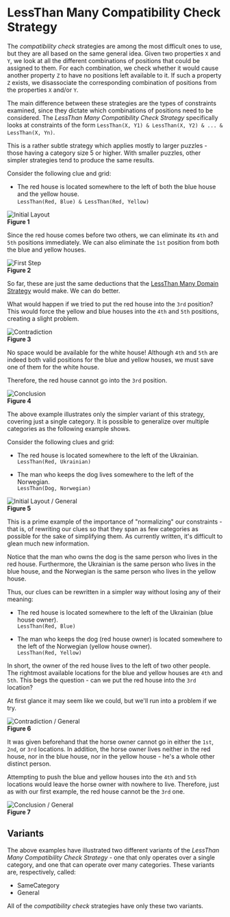 
# LessThan Many Compatibility Check Strategy

The *compatibility check* strategies are among the most difficult ones to use, but they are all based on the same general idea. Given two properties `X` and `Y`, we look at all the different combinations of positions that could be assigned to them. For each combination, we check whether it would cause another property `Z` to have no positions left available to it. If such a property `Z` exists, we disassociate the corresponding combination of positions from the properties `X` and/or `Y`.

The main difference between these strategies are the types of constraints examined, since they dictate which combinations of positions need to be considered. The *LessThan Many Compatibility Check Strategy* specifically looks at constraints of the form `LessThan(X, Y1) & LessThan(X, Y2) & ... & LessThan(X, Yn)`.

This is a rather subtle strategy which applies mostly to larger puzzles - those having a category size 5 or higher. With smaller puzzles, other simpler strategies tend to produce the same results. 

Consider the following clue and grid:

- The red house is located somewhere to the left of both the blue house and the yellow house.  
    `LessThan(Red, Blue) & LessThan(Red, Yellow)`
    
![Initial Layout](Images/LessThanManyCompatibilityCheck_Layout_Initial1.png)  
**Figure 1**

Since the red house comes before two others, we can eliminate its `4th` and `5th` positions immediately. We can also eliminate the `1st` position from both the blue and yellow houses.

![First Step](Images/LessThanManyCompatibilityCheck_Layout_FirstStep1.png)  
**Figure 2**

So far, these are just the same deductions that the [LessThan Many Domain Strategy](LessThanManyDomainStrategy.md) would make. We can do better.

What would happen if we tried to put the red house into the `3rd` position? This would force the yellow and blue houses into the `4th` and `5th` positions, creating a slight problem.

![Contradiction](Images/LessThanManyCompatibilityCheck_Layout_Contradiction1.png)  
**Figure 3**

No space would be available for the white house! Although `4th` and `5th` are indeed both valid positions for the blue and yellow houses, we must save one of them for the white house.

Therefore, the red house cannot go into the `3rd` position.

![Conclusion](Images/LessThanManyCompatibilityCheck_Layout_Conclusion1.png)  
**Figure 4**

The above example illustrates only the simpler variant of this strategy, covering just a single category. It is possible to generalize over multiple categories as the following example shows.

Consider the following clues and grid:

- The red house is located somewhere to the left of the Ukrainian.  
    `LessThan(Red, Ukrainian)`
    
- The man who keeps the dog lives somewhere to the left of the Norwegian.  
    `LessThan(Dog, Norwegian)`
    
![Initial Layout / General](Images/LessThanManyCompatibilityCheck_Layout_Initial2.png)  
**Figure 5**

This is a prime example of the importance of "normalizing" our constraints - that is, of rewriting our clues so that they span as few categories as possible for the sake of simplifying them. As currently written, it's difficult to glean much new information.

Notice that the man who owns the dog is the same person who lives in the red house. Furthermore, the Ukrainian is the same person who lives in the blue house, and the Norwegian is the same person who lives in the yellow house.

Thus, our clues can be rewritten in a simpler way without losing any of their meaning:

- The red house is located somewhere to the left of the Ukrainian (blue house owner).  
    `LessThan(Red, Blue)`
    
- The man who keeps the dog (red house owner) is located somewhere to the left of the Norwegian (yellow house owner).  
    `LessThan(Red, Yellow)`
    
In short, the owner of the red house lives to the left of two other people. The rightmost available locations for the blue and yellow houses are `4th` and `5th`. This begs the question - can we put the red house into the `3rd` location?

At first glance it may seem like we could, but we'll run into a problem if we try.

![Contradiction / General](Images/LessThanManyCompatibilityCheck_Layout_Contradiction2.png)  
**Figure 6**

It was given beforehand that the horse owner cannot go in either the `1st`, `2nd`, or `3rd` locations. In addition, the horse owner lives neither in the red house, nor in the blue house, nor in the yellow house - he's a whole other distinct person. 

Attempting to push the blue and yellow houses into the `4th` and `5th` locations would leave the horse owner with nowhere to live. Therefore, just as with our first example, the red house cannot be the `3rd` one.

![Conclusion / General](Images/LessThanManyCompatibilityCheck_Layout_Conclusion2.png)  
**Figure 7**

## Variants

The above examples have illustrated two different variants of the *LessThan Many Compatibility Check Strategy* - one that only operates over a single category, and one that can operate over many categories. These variants are, respectively, called:

- SameCategory
- General

All of the *compatibility check* strategies have only these two variants. 
